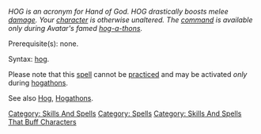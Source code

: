 *HOG is an acronym for Hand of God. HOG drastically boosts melee
[damage](Damage.md "wikilink"). Your
[character](:Category:_Characters.md "wikilink") is otherwise unaltered.
The [command](:Category:_Commands.md "wikilink") is available only
during Avatar's famed [hog-a-thons](Hogathons.md "wikilink").*

Prerequisite(s): none.

Syntax: [hog](Hog.md "wikilink").

Please note that this [spell](:Category:_Spells.md "wikilink") cannot be
[practiced](Practice.md "wikilink") and may be activated *only* during
[hogathons](Hogathons.md "wikilink").

See also [Hog](Hog.md "wikilink"), [Hogathons](Hogathons.md "wikilink").

[Category: Skills And Spells](Category:_Skills_And_Spells "wikilink")
[Category: Spells](Category:_Spells "wikilink") [Category: Skills And
Spells That Buff
Characters](Category:_Skills_And_Spells_That_Buff_Characters "wikilink")
